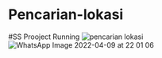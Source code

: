 # Pencarian-lokasi


#SS Prooject Running
![pencarian lokasi](https://user-images.githubusercontent.com/95672228/162579580-0dc01e6d-9520-4cf1-abd6-996bebe528f0.jpeg)
![WhatsApp Image 2022-04-09 at 22 01 06](https://user-images.githubusercontent.com/95672228/162579659-8b04bf44-40d0-4715-b92f-27eb0faee0ab.jpeg)

